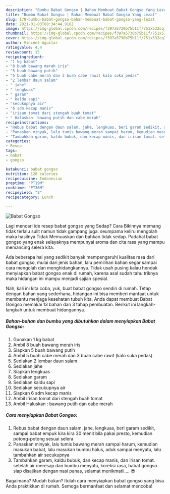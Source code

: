```yaml
---
description: "Bumbu Babat Gongso | Bahan Membuat Babat Gongso Yang Lezat"
title: "Bumbu Babat Gongso | Bahan Membuat Babat Gongso Yang Lezat"
slug: 170-bumbu-babat-gongso-bahan-membuat-babat-gongso-yang-lezat
date: 2021-01-03T08:34:44.918Z
image: https://img-global.cpcdn.com/recipes/f397a5730b75b11f/751x532cq70/babat-gongso-foto-resep-utama.jpg
thumbnail: https://img-global.cpcdn.com/recipes/f397a5730b75b11f/751x532cq70/babat-gongso-foto-resep-utama.jpg
cover: https://img-global.cpcdn.com/recipes/f397a5730b75b11f/751x532cq70/babat-gongso-foto-resep-utama.jpg
author: Vincent Aguilar
ratingvalue: 4.4
reviewcount: 15
recipeingredient:
- "1 kg babat"
- "8 buah bawang merah iris"
- "5 buah bawang putih"
- "5 buah cabe merah dan 3 buah cabe rawit kalo suka pedas"
- "2 lembar daun salam"
- " jahe"
- " lengkuas"
- " garam"
- " kaldu sapi"
- "secukupnya air"
- "6 sdm kecap manis"
- "irisan tomat dari stengah buah tomat"
- " Haluskan  bawang putih dan cabe merah"
recipeinstructions:
- "Rebus babat dengan daun salam, jahe, lengkuas, beri garam sedikit, sampai babat empuk kira kira 30 menit bila pakai presto, kemudian potong-potong sesuai selera"
- "Panaskan minyak, lalu tumis bawang merah sampai harum, kemudian masukan babat, lalu masukan bumbu halus, aduk sampai menyatu, lalu tambahkan air secukupnya"
- "Tambahkan garam, kaldu bubuk, dan kecap manis, dan irisan tomat. setelah air meresap dan bumbu menyatu, koreksi rasa, babat gongso siap disajikan dengan nasi panas, selamat menikmatii.... 😍"
categories:
- Resep
tags:
- babat
- gongso

katakunci: babat gongso 
nutrition: 128 calories
recipecuisine: Indonesian
preptime: "PT19M"
cooktime: "PT36M"
recipeyield: "2"
recipecategory: Lunch

---
```



![Babat Gongso](https://img-global.cpcdn.com/recipes/f397a5730b75b11f/751x532cq70/babat-gongso-foto-resep-utama.jpg)

Lagi mencari ide resep babat gongso yang Sedap? Cara Bikinnya memang tidak terlalu sulit namun tidak gampang juga. seumpama keliru mengolah maka hasilnya Tidak Memuaskan dan bahkan tidak sedap. Padahal babat gongso yang enak selayaknya mempunyai aroma dan cita rasa yang mampu memancing selera kita.



Ada beberapa hal yang sedikit banyak mempengaruhi kualitas rasa dari babat gongso, mulai dari jenis bahan, lalu pemilihan bahan segar sampai cara mengolah dan menghidangkannya. Tidak usah pusing kalau hendak menyiapkan babat gongso enak di rumah, karena asal sudah tahu triknya maka hidangan ini mampu menjadi sajian spesial.


Nah, kali ini kita coba, yuk, buat babat gongso sendiri di rumah. Tetap dengan bahan yang sederhana, hidangan ini bisa memberi manfaat untuk membantu menjaga kesehatan tubuh kita. Anda dapat membuat Babat Gongso memakai 13 bahan dan 3 tahap pembuatan. Berikut ini langkah-langkah untuk membuat hidangannya.

<!--inarticleads1-->

##### Bahan-bahan dan bumbu yang dibutuhkan dalam menyiapkan Babat Gongso:

1. Gunakan 1 kg babat
1. Ambil 8 buah bawang merah iris
1. Siapkan 5 buah bawang putih
1. Ambil 5 buah cabe merah dan 3 buah cabe rawit (kalo suka pedas)
1. Sediakan 2 lembar daun salam
1. Sediakan  jahe
1. Siapkan  lengkuas
1. Sediakan  garam
1. Sediakan  kaldu sapi
1. Sediakan secukupnya air
1. Siapkan 6 sdm kecap manis
1. Ambil irisan tomat dari stengah buah tomat
1. Ambil  Haluskan : bawang putih dan cabe merah




<!--inarticleads2-->

##### Cara menyiapkan Babat Gongso:

1. Rebus babat dengan daun salam, jahe, lengkuas, beri garam sedikit, sampai babat empuk kira kira 30 menit bila pakai presto, kemudian potong-potong sesuai selera
1. Panaskan minyak, lalu tumis bawang merah sampai harum, kemudian masukan babat, lalu masukan bumbu halus, aduk sampai menyatu, lalu tambahkan air secukupnya
1. Tambahkan garam, kaldu bubuk, dan kecap manis, dan irisan tomat. setelah air meresap dan bumbu menyatu, koreksi rasa, babat gongso siap disajikan dengan nasi panas, selamat menikmatii.... 😍




Bagaimana? Mudah bukan? Itulah cara menyiapkan babat gongso yang bisa Anda praktikkan di rumah. Semoga bermanfaat dan selamat mencoba!
